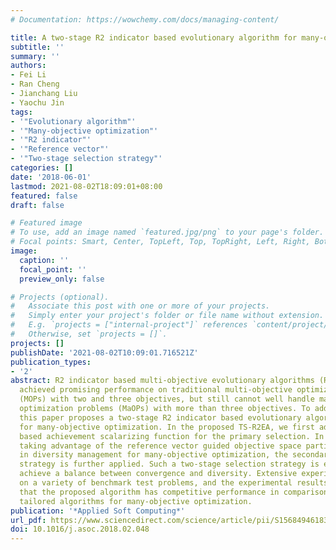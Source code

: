 ```yaml
---
# Documentation: https://wowchemy.com/docs/managing-content/

title: A two-stage R2 indicator based evolutionary algorithm for many-objective optimization
subtitle: ''
summary: ''
authors:
- Fei Li
- Ran Cheng
- Jianchang Liu
- Yaochu Jin
tags:
- '"Evolutionary algorithm"'
- '"Many-objective optimization"'
- '"R2 indicator"'
- '"Reference vector"'
- '"Two-stage selection strategy"'
categories: []
date: '2018-06-01'
lastmod: 2021-08-02T18:09:01+08:00
featured: false
draft: false

# Featured image
# To use, add an image named `featured.jpg/png` to your page's folder.
# Focal points: Smart, Center, TopLeft, Top, TopRight, Left, Right, BottomLeft, Bottom, BottomRight.
image:
  caption: ''
  focal_point: ''
  preview_only: false

# Projects (optional).
#   Associate this post with one or more of your projects.
#   Simply enter your project's folder or file name without extension.
#   E.g. `projects = ["internal-project"]` references `content/project/deep-learning/index.md`.
#   Otherwise, set `projects = []`.
projects: []
publishDate: '2021-08-02T10:09:01.716521Z'
publication_types:
- '2'
abstract: R2 indicator based multi-objective evolutionary algorithms (R2-MOEAs) have
  achieved promising performance on traditional multi-objective optimization problems
  (MOPs) with two and three objectives, but still cannot well handle many-objective
  optimization problems (MaOPs) with more than three objectives. To address this issue,
  this paper proposes a two-stage R2 indicator based evolutionary algorithm (TS-R2EA)
  for many-objective optimization. In the proposed TS-R2EA, we first adopt an R2 indicator
  based achievement scalarizing function for the primary selection. In addition, by
  taking advantage of the reference vector guided objective space partition approach
  in diversity management for many-objective optimization, the secondary selection
  strategy is further applied. Such a two-stage selection strategy is expected to
  achieve a balance between convergence and diversity. Extensive experiments are conducted
  on a variety of benchmark test problems, and the experimental results demonstrate
  that the proposed algorithm has competitive performance in comparison with several
  tailored algorithms for many-objective optimization.
publication: '*Applied Soft Computing*'
url_pdf: https://www.sciencedirect.com/science/article/pii/S1568494618301078
doi: 10.1016/j.asoc.2018.02.048
---
```

